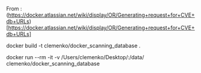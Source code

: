 From : (https://docker.atlassian.net/wiki/display/OR/Generating+request+for+CVE+db+URLs)[https://docker.atlassian.net/wiki/display/OR/Generating+request+for+CVE+db+URLs]

docker build -t clemenko/docker_scanning_database .


docker run --rm -it -v /Users/clemenko/Desktop/:/data/ clemenko/docker_scanning_database 
